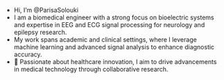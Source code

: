 -  Hi, I’m @ParisaSolouki
- I am a biomedical engineer with a strong focus on bioelectric systems and expertise in EEG and ECG signal processing for neurology and epilepsy research.
- My work spans academic and clinical settings, where I leverage machine learning and advanced signal analysis to enhance diagnostic accuracy.
- 🌱 Passionate about healthcare innovation, I aim to drive advancements in medical technology through collaborative research.



<!---
ParisaSolouki/ParisaSolouki is a ✨ special ✨ repository because its `README.md` (this file) appears on your GitHub profile.
You can click the Preview link to take a look at your changes.
--->
